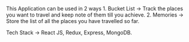 This Application can be used in 2 ways
    1. Bucket List -> Track the places you want to travel and keep note of them till you achieve.
    2. Memories ->  Store the list of all the places you have travelled so far.

Tech Stack -> React JS, Redux, Express, MongoDB.